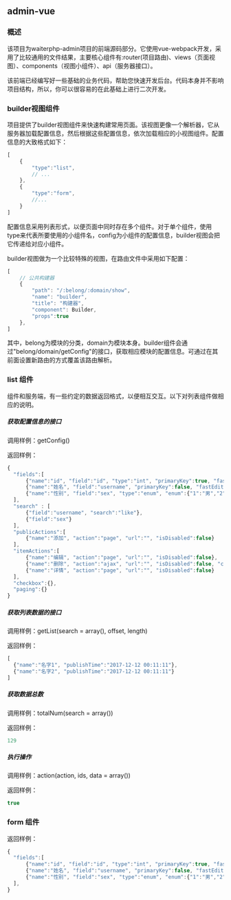 ## admin-vue

### 概述
该项目为waiterphp-admin项目的前端源码部分。它使用vue-webpack开发，采用了比较通用的文件结果，主要核心组件有:router(项目路由)、views（页面视图）、components（视图小组件）、api（服务器接口）。

该前端已经编写好一些基础的业务代码，帮助您快速开发后台。代码本身并不影响项目结构，所以，你可以很容易的在此基础上进行二次开发。

### builder视图组件
项目提供了builder视图组件来快速构建常用页面。该视图更像一个解析器，它从服务器加载配置信息，然后根据这些配置信息，依次加载相应的小视图组件。配置信息的大致格式如下：

```javascript
[
    {
        "type":"list",
        // ...
    },
    {
        "type":"form",
        //...
    }
]
```
配置信息采用列表形式，以便页面中同时存在多个组件。对于单个组件，使用type来代表所要使用的小组件名，config为小组件的配置信息，builder视图会把它传递给对应小组件。

builder视图做为一个比较特殊的视图，在路由文件中采用如下配置：

```javascript
[
    // 公共构建器
    {
        "path": "/:belong/:domain/show",
        "name": "builder",
        "title": "构建器",
        "component": Builder,
        "props":true
    },
]

```

其中，belong为模块的分类，domain为模块本身。builder组件会通过"belong/domain/getConfig"的接口，获取相应模块的配置信息。可通过在其前面设置新路由的方式覆盖该路由解析。


### list 组件
组件和服务端，有一些约定的数据返回格式，以便相互交互。以下对列表组件做相应的说明。

##### 获取配置信息的接口

调用样例：getConfig()

返回样例：
``` javascript
{
  "fields":[
      {"name":"id", "field":"id", "type":"int", "primaryKey":true, "fastEdit":false},
      {"name":"姓名", "field":"username", "primaryKey":false, "fastEdit":true},
      {"name":"性别", "field":"sex", "type":"enum", "enum":{"1":"男","2":"女"}}
  ],
  "search" : [
      {"field":"username", "search":"like"},
      {"field":"sex"}
  ],
  "publicActions":[
      {"name":"添加", "action":"page", "url":"", "isDisabled":false}
  ],
  "itemActions":[
      {"name":"编辑", "action":"page", "url":"", "isDisabled":false},
      {"name":"删除", "action":"ajax", "url":"", "isDisabled":false, "confirm":true},
      {"name":"详情", "action":"page", "url":"", "isDisabled":false}
  ],
  "checkbox":{},
  "paging":{}
}
```

##### 获取列表数据的接口
调用样例：getList(search = array(), offset, length)

返回样例：

```javascript
[
  {"name":"名字1", "publishTime":"2017-12-12 00:11:11"},
  {"name":"名字2", "publishTime":"2017-12-12 00:11:11"}
]
```

##### 获取数据总数
调用样例：totalNum(search = array())

返回样例：

```javascript
129
```

##### 执行操作
调用样例：action(action, ids, data = array())

返回样例：

```javascript
true
```


### form 组件
返回样例：
``` javascript
{
  "fields":[
      {"name":"id", "field":"id", "type":"int", "primaryKey":true, "fastEdit":false},
      {"name":"姓名", "field":"username", "primaryKey":false, "fastEdit":true},
      {"name":"性别", "field":"sex", "type":"enum", "enum":{"1":"男","2":"女"}}
  ],
}
```
